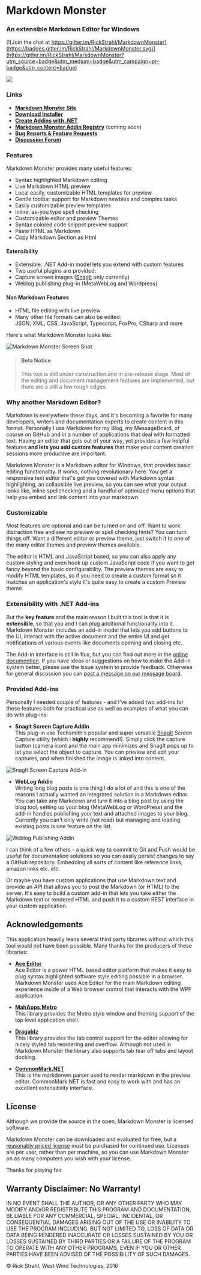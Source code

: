 # Markdown Monster
### An extensible Markdown Editor for Windows

[![Join the chat at https://gitter.im/RickStrahl/MarkdownMonster](https://badges.gitter.im/RickStrahl/MarkdownMonster.svg)](https://gitter.im/RickStrahl/MarkdownMonster?utm_source=badge&utm_medium=badge&utm_campaign=pr-badge&utm_content=badge)

![](Art/MarkdownMonster.png)

### Links
* **[Markdown Monster Site](http://markdownmonster.west-wind.com)**
* **[Download Installer](http://markdownmonster.west-wind.com/download.aspx)**
* **[Create Addins with .NET](http://markdownmonster.west-wind.com/docs/_4ne0s0qoi.htm)**
* **[Markdown Monster Addin Registry](https://github.com/RickStrahl/MarkdownMonsterAddinsRegistry)** (coming soon)  
* **[Bug Reports & Feature Requests](./issues/)**
* **[Discussion Forum](http://support.west-wind.com?forum=Markdown+Monster)**


### Features
Markdown Monster provides many useful features:

* Syntax highlighted Markdown editing
* Live Markdown HTML preview 
* Local easily, customizable HTML templates for preview
* Gentle toolbar support for Markdown newbies and complex tasks
* Easily customizable preview templates
* Inline, as-you type spell checking
* Customizable editor and preview Themes
* Syntax colored code snippet preview support
* Paste HTML as Markdown
* Copy Markdown Section as Html

#### Extensibility
* Extensible: .NET Add-in model lets you extend with custom features
* Two useful plugins are provided:
* Capture screen images ([SnagIt](http://techsmith.com/snagit) only currently)
* Weblog publishing plug-in (MetaWebLog and Wordpress)

#### Non Markdown Features
* HTML file editing with live preview
* Many other file formats can also be edited:  
JSON, XML, CSS, JavaScript, Typescript, FoxPro, CSharp and more

Here's what Markdown Monster looks like:

![Markdown Monster Screen Shot](ScreenShot.png)

> #### Beta Notice
> This tool is still under construction and in pre-release stage. Most of the editing and document management features are implemented, but there are a still a few rough edges.

### Why another Markdown Editor?
Markdown is everywhere these days, and it's becoming a favorite for many developers, writers and documentation experts to create content in this format. Personally I use Markdown for my Blog, my MessageBoard, of course on GitHub and in a number of applications that deal with formatted text. Having an editor that gets out of your way, yet provides a few helpful features **and lets you add custom features** that make your content creation sessions more productive are important.

Markdown Monster is a Markdown editor for Windows, that provides basic editing functionality. It works, nothing revolutionary here. You get a responsive text editor that's got you covered with Markdown syntax highlighting, an collapsible live preview, so you can see what your output looks like, inline spellchecking and a handful of optimized menu options that help you embed and link content into your markdown.

### Customizable
Most features are optional and can be turned on and off. Want to work distraction free and see no preview or spell checking hints? You can turn things off. Want a different editor or preview theme, just switch it to one of the many editor themes and preview themes available. 

The editor is HTML and JavaScript based, so you can also apply any custom styling and even hook up custom JavaScript code if you want to get fancy beyond the basic configurability. The preview themes are easy to modify HTML templates, so if you need to create a custom format so it matches an application's style it's quite easy to create a custom Preview theme.

### Extensibility with .NET Add-ins
But the **key feature** and the main reason I built this tool is that it is **extensible**, so that you and I can plug additional functionality into it. Markdown Monster includes an add-in model that lets you add buttons to the UI, interact with the active document and the entire UI and get notifications of various events like  documents opening and closing etc..

The Add-in interface is still in flux, but you can find out more in the [online documention](http://markdownmonster.west-wind.com/docs/_4ne0rl1zf.htm). If you have ideas or suggestions  on how to make the Add-in system better, please use the Issue system to provide feedback. Otherwise for general discussion you can [post a message on our message board](http://support.west-wind.com?forum=Markdown+Monster).

### Provided Add-ins
Personally I needed couple of features - and I've added two add-ins for these features both for practical use as well as examples of what you can do with plug-ins:

* **SnagIt Screen Capture Addin**  
This plug-in use Techsmith's popular and super versatile [SnagIt](http://techsmith.com/snagit) Screen Capture utility (which i **highly** recommend!). Simply click the capture button (camera icon) and the main app minimizes and SnagIt pops up to let you select the object to capture. You can preview and edit your captures, and when finished the image is linked into content.

![SnagIt Screen Capture Add-in](SnagItCaptureAddin.png)

* **WebLog Addin**  
Writing long blog posts is one thing I do a lot of and this is one of the reasons I actually wanted an integrated solution in a Markdown editor. You can take any Markdown and turn it into a blog post by using the blog tool, setting up your blog (MetaWebLog or WordPress) and the add-in handles publishing your text and attached images to your blog. Currently you can't only write (not read) but managing and loading existing posts is one feature on the list.

![Weblog Publishing Addin](WebLogPublishingAddin.png)

I can think of a few others - a quick way to commit to Git and Push would be useful for documentation solutions so you can easily persist changes to say a GitHub repository. Embedding all sorts of content like reference links, amazon links etc. etc.

Or maybe you have custom applications that use Markdown text and provide an API that allows you to post the Markdown (or HTML) to the server. It's easy to build a custom add-in that lets you take either the Markdown text or rendered HTML and push it to a custom REST interface in your custom application.

## Acknowledgements
This application heavily leans several third party libraries without which this tool would not have been possible. Many thanks for the producers of these libraries:

* **[Ace Editor](https://ace.c9.io)**  
Ace Editor is a power HTML based editor platform that makes it easy to plug syntax highlighted software style editing possible in a browser. Markdown Monster uses Ace Editor for the main Markdown editing experience inside of a Web browser control that interacts with the WPF application.

* **[MahApps.Metro](http://mahapps.com/)**  
This library provides the Metro style window and theming support of the top level application shell.

* **[Dragablz](https://dragablz.net/)**  
This library provides the tab control support for the editor allowing for nicely styled tab reordering and overflow. Although not used in Markdown Monster the library also supports tab tear off tabs and layout docking.

* **[CommonMark.NET](https://github.com/Knagis/CommonMark.NET)**  
This is the markdonwn parser used to render markdown in the preview editor. CommonMark.NET is fast and easy to work with and has an excellent extensibility interface.

## License
Although we provide the source in the open, Markdown Monster is licensed software.

Markdown Monster can  be downloaded and evaluated for free, but a [reasonably priced license](http://store.west-wind.com/product/MARKDOWN_MONSTER) must be purchased for continued use. Licenses are per user, rather than per machine, so you can use Markdown Monster on as many computers you wish with your license. 

Thanks for playing fair.

## Warranty Disclaimer: No Warranty!
IN NO EVENT SHALL THE AUTHOR, OR ANY OTHER PARTY WHO MAY MODIFY AND/OR REDISTRIBUTE 
THIS PROGRAM AND DOCUMENTATION, BE LIABLE FOR ANY COMMERCIAL, SPECIAL, INCIDENTAL, OR CONSEQUENTIAL DAMAGES ARISING OUT OF THE USE OR INABILITY TO USE THE PROGRAM INCLUDING, BUT NOT LIMITED TO, LOSS OF DATA OR DATA BEING RENDERED INACCURATE OR LOSSES SUSTAINED BY YOU OR LOSSES SUSTAINED BY THIRD PARTIES OR A FAILURE OF THE PROGRAM TO OPERATE WITH ANY OTHER PROGRAMS, EVEN IF YOU OR OTHER PARTIES HAVE BEEN ADVISED OF THE POSSIBILITY OF SUCH DAMAGES.

&copy; Rick Strahl, West Wind Technologies, 2016